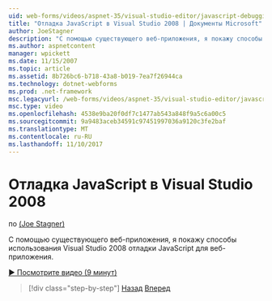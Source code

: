 ```yaml
---
uid: web-forms/videos/aspnet-35/visual-studio-editor/javascript-debugging-in-visual-studio-2008
title: "Отладка JavaScript в Visual Studio 2008 | Документы Microsoft"
author: JoeStagner
description: "С помощью существующего веб-приложения, я покажу способы использования Visual Studio 2008 отладки JavaScript для веб-приложения."
ms.author: aspnetcontent
manager: wpickett
ms.date: 11/15/2007
ms.topic: article
ms.assetid: 8b726bc6-b718-43a8-b019-7ea7f26944ca
ms.technology: dotnet-webforms
ms.prod: .net-framework
msc.legacyurl: /web-forms/videos/aspnet-35/visual-studio-editor/javascript-debugging-in-visual-studio-2008
msc.type: video
ms.openlocfilehash: 4538e9ba20f0df7c1477ab543a848f9a5c6a00c5
ms.sourcegitcommit: 9a9483aceb34591c97451997036a9120c3fe2baf
ms.translationtype: MT
ms.contentlocale: ru-RU
ms.lasthandoff: 11/10/2017
---
```

<a name="javascript-debugging-in-visual-studio-2008"></a>Отладка JavaScript в Visual Studio 2008
====================
по [(Joe Stagner)](https://github.com/JoeStagner)

С помощью существующего веб-приложения, я покажу способы использования Visual Studio 2008 отладки JavaScript для веб-приложения.

[&#9654; Посмотрите видео (9 минут)](https://channel9.msdn.com/Blogs/ASP-NET-Site-Videos/javascript-debugging-in-visual-studio-2008)

>[!div class="step-by-step"]
[Назад](javascript-intellisense-support-in-visual-studio-2008.md)
[Вперед](multi-targeting-support-in-visual-studio-2008.md)
